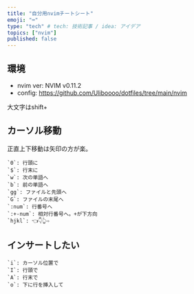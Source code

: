 ```yaml
---
title: "自分用nvimチートシート"
emoji: "⌨️"
type: "tech" # tech: 技術記事 / idea: アイデア
topics: ["nvim"]
published: false
---
```


## 環境

- nvim ver: NVIM v0.11.2
- config: https://github.com/Uliboooo/dotfiles/tree/main/nvim

大文字はshift+

## カーソル移動

正直上下移動は矢印の方が楽。

```
`0`: 行頭に
`$`: 行末に
`w`: 次の単語へ
`b`: 前の単語へ
`gg`: ファイルと先頭へ
`G`: ファイルの末尾へ
`:num`: 行番号へ
`:+-num`: 相対行番号へ。+が下方向
`hjkl`: 👈👇👆⇨
```

## インサートしたい

```
`i`: カーソル位置で
`I`: 行頭で
`A`: 行末で
`o`: 下に行を挿入して
```

